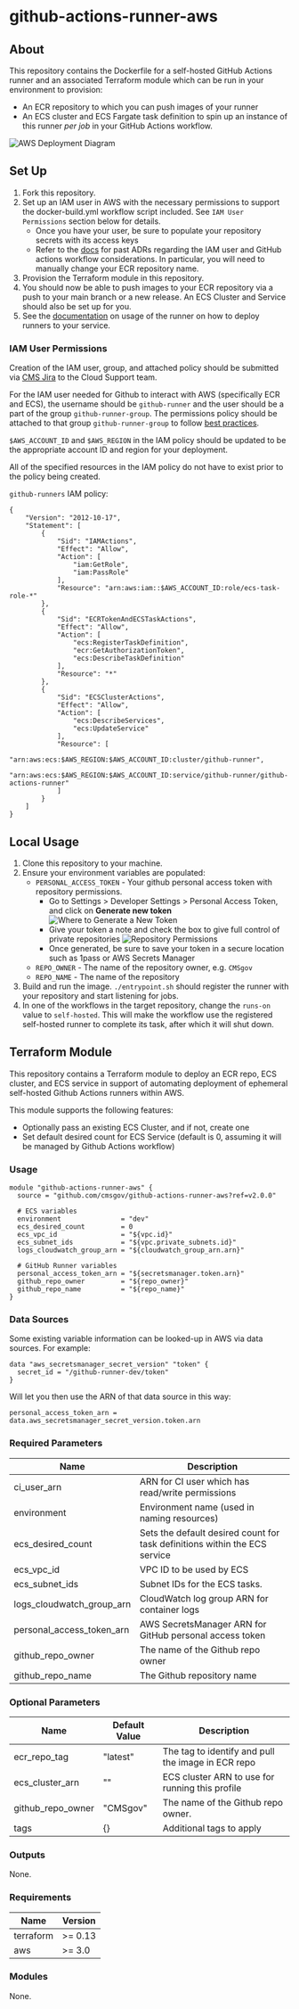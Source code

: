 # github-actions-runner-aws

## About

This repository contains the Dockerfile for a self-hosted GitHub Actions runner and an associated Terraform module which can be run in your environment to provision:

* An ECR repository to which you can push images of your runner
* An ECS cluster and ECS Fargate task definition to spin up an instance of this runner *per job* in your GitHub Actions workflow.

![AWS Deployment Diagram](./AWSDeploymentDiagram.png)

## Set Up

1. Fork this repository.
2. Set up an IAM user in AWS with the necessary permissions to support the docker-build.yml workflow script included. See `IAM User Permissions` section below for details.
    * Once you have your user, be sure to populate your repository secrets with its access keys
    * Refer to the [docs](docs) for past ADRs regarding the IAM user and GitHub actions workflow considerations. In particular, you will need to manually change your ECR repository name.
3. Provision the Terraform module in this repository.
4. You should now be able to push images to your ECR repository via a push to your main branch or a new release. An ECS Cluster and Service should also be set up for you.
5. See the [documentation](Usage.md) on usage of the runner on how to deploy runners to your service.

### IAM User Permissions

Creation of the IAM user, group, and attached policy should be submitted via [CMS Jira](https://jiraent.cms.gov/) to the Cloud Support team.

For the IAM user needed for Github to interact with AWS (specifically ECR and ECS), the username should be `github-runner` and the user should be a part of the group `github-runner-group`. The permissions policy should be attached to that group `github-runner-group` to follow [best practices](https://docs.aws.amazon.com/IAM/latest/UserGuide/best-practices.html#use-groups-for-permissions).

`$AWS_ACCOUNT_ID` and `$AWS_REGION` in the IAM policy should be updated to be the appropriate account ID and region for your deployment.

All of the specified resources in the IAM policy do not have to exist prior to the policy being created.

`github-runners` IAM policy:

```text
{
    "Version": "2012-10-17",
    "Statement": [
        {
            "Sid": "IAMActions",
            "Effect": "Allow",
            "Action": [
                "iam:GetRole",
                "iam:PassRole"
            ],
            "Resource": "arn:aws:iam::$AWS_ACCOUNT_ID:role/ecs-task-role-*"
        },
        {
            "Sid": "ECRTokenAndECSTaskActions",
            "Effect": "Allow",
            "Action": [
                "ecs:RegisterTaskDefinition",
                "ecr:GetAuthorizationToken",
                "ecs:DescribeTaskDefinition"
            ],
            "Resource": "*"
        },
        {
            "Sid": "ECSClusterActions",
            "Effect": "Allow",
            "Action": [
                "ecs:DescribeServices",
                "ecs:UpdateService"
            ],
            "Resource": [
                "arn:aws:ecs:$AWS_REGION:$AWS_ACCOUNT_ID:cluster/github-runner",
                "arn:aws:ecs:$AWS_REGION:$AWS_ACCOUNT_ID:service/github-runner/github-actions-runner"
            ]
        }
    ]
}
```

## Local Usage

1. Clone this repository to your machine.
2. Ensure your environment variables are populated:
    * `PERSONAL_ACCESS_TOKEN` - Your github personal access token with repository permissions.
        * Go to Settings > Developer Settings > Personal Access Token, and click on **Generate new token**
        ![Where to Generate a New Token](./GitHubPAT.png)
        * Give your token a note and check the box to give full control of private repositories
        ![Repository Permissions](./GitHubPAT2.png)
        * Once generated, be sure to save your token in a secure location such as 1pass or AWS Secrets Manager
    * `REPO_OWNER` - The name of the repository owner, e.g. `CMSgov`
    * `REPO_NAME` - The name of the repository
3. Build and run the image. `./entrypoint.sh` should register the runner with your repository and start listening for jobs.
4. In one of the workflows in the target repository, change the `runs-on` value to `self-hosted`. This will make the workflow use the registered self-hosted runner to complete its task, after which it will shut down.

## Terraform Module

This repository contains a Terraform module to deploy an ECR repo, ECS cluster, and ECS service in support of automating deployment of ephemeral self-hosted Github Actions runners within AWS.

This module supports the following features:

* Optionally pass an existing ECS Cluster, and if not, create one
* Set default desired count for ECS Service (default is 0, assuming it will be managed by Github Actions workflow)

### Usage

```hcl
module "github-actions-runner-aws" {
  source = "github.com/cmsgov/github-actions-runner-aws?ref=v2.0.0"

  # ECS variables
  environment               = "dev"
  ecs_desired_count         = 0
  ecs_vpc_id                = "${vpc.id}"
  ecs_subnet_ids            = "${vpc.private_subnets.id}"
  logs_cloudwatch_group_arn = "${cloudwatch_group_arn.arn}"

  # GitHub Runner variables
  personal_access_token_arn = "${secretsmanager.token.arn}"
  github_repo_owner         = "${repo_owner}"
  github_repo_name          = "${repo_name}"
}
```

### Data Sources

Some existing variable information can be looked-up in AWS via data sources. For example:

```hcl
data "aws_secretsmanager_secret_version" "token" {
  secret_id = "/github-runner-dev/token"
}
```

Will let you then use the ARN of that data source in this way:

```hcl
personal_access_token_arn = data.aws_secretsmanager_secret_version.token.arn
```

### Required Parameters

| Name | Description |
|------|---------|
| ci_user_arn | ARN for CI user which has read/write permissions |
| environment | Environment name (used in naming resources) |
| ecs_desired_count | Sets the default desired count for task definitions within the ECS service |
| ecs_vpc_id | VPC ID to be used by ECS |
| ecs_subnet_ids | Subnet IDs for the ECS tasks. |
| logs_cloudwatch_group_arn | CloudWatch log group ARN for container logs |
| personal_access_token_arn | AWS SecretsManager ARN for GitHub personal access token |
| github_repo_owner | The name of the Github repo owner |
| github_repo_name | The Github repository name |

### Optional Parameters

| Name | Default Value | Description |
|------|---------|---------|
| ecr_repo_tag | "latest" | The tag to identify and pull the image in ECR repo |
| ecs_cluster_arn | "" | ECS cluster ARN to use for running this profile |
| github_repo_owner | "CMSgov" | The name of the Github repo owner. |
| tags | {} | Additional tags to apply |

### Outputs

None.

### Requirements

| Name | Version |
|------|---------|
| terraform | >= 0.13 |
| aws | >= 3.0 |

### Modules

None.
